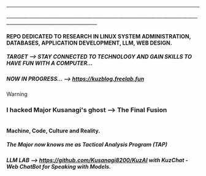 ___________________________________________________________________________________________________________________
<picture>
 <source media="(prefers-color-scheme: dark)" srcset="https://github.com/Kusanagi8200/Kusanagi8200/blob/main/KUZLAB.png">
 <source media="(prefers-color-scheme: light)" srcset="https://github.com/Kusanagi8200/Kusanagi8200/blob/main/KUZLAB.png">
 <img alt="" src="">
</picture>
___________________________________________________________________________________________________________________

#### **REPO DEDICATED TO RESEARCH IN LINUX SYSTEM ADMINISTRATION, DATABASES, APPLICATION DEVELOPMENT, LLM, WEB DESIGN.**

##### **TARGET --> STAY CONNECTED TO TECHNOLOGY AND GAIN SKILLS TO HAVE FUN WITH A COMPUTER...**
 
##### **NOW IN PROGRESS...** --> https://kuzblog.freelab.fun

> [!WARNING]
> ### I hacked Major Kusanagi's ghost  --> The Final Fusion

<picture>
 <source media="(prefers-color-scheme: dark)" srcset="https://github.com/Kusanagi8200/Kusanagi8200/blob/main/MAJOR.jpg">
 <source media="(prefers-color-scheme: light)" srcset="https://github.com/Kusanagi8200/Kusanagi8200/blob/main/MAJOR.jpg">
 <img alt="" src="">
</picture>


#### Machine, Code, Culture and Reality. 

##### **The Major now knows me as Tactical Analysis Program (TAP)**

##### **LLM LAB --> https://github.com/Kusanagi8200/KuzAI with KuzChat - Web ChatBot for Speaking with Models.**


